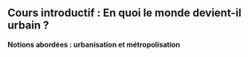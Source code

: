 ## Cours introductif : En quoi le monde devient-il urbain ?

**Notions abordées : urbanisation et métropolisation**
